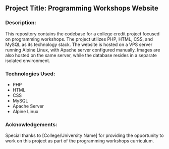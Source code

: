 ## Project Title: Programming Workshops Website

### Description:
This repository contains the codebase for a college credit project focused on programming workshops. 
The project utilizes PHP, HTML, CSS, and MySQL as its technology stack. 
The website is hosted on a VPS server running Alpine Linux, with Apache server configured manually. 
Images are also hosted on the same server, while the database resides in a separate isolated environment.

### Technologies Used:
- PHP
- HTML
- CSS
- MySQL
- Apache Server
- Alpine Linux

### Acknowledgements:
Special thanks to [College/University Name] for providing the opportunity to work on this project as part of the programming workshops curriculum.